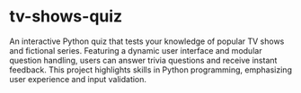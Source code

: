 # tv-shows-quiz
An interactive Python quiz that tests your knowledge of popular TV shows and fictional series. Featuring a dynamic user interface and modular question handling, users can answer trivia questions and receive instant feedback. This project highlights skills in Python programming, emphasizing user experience and input validation.
